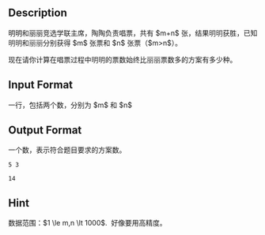 ## Description

<p>明明和丽丽竞选学联主席，陶陶负责唱票，共有 $m+n$ 张，结果<span style="color: rgb(51, 51, 51);">明明</span>获胜，已知<span style="color: rgb(51, 51, 51);">明明</span>和<span style="color: rgb(51, 51, 51);">丽丽</span>分别获得 $m$ 张票和 $n$ 张票（$m&gt;n$）。</p><p>现在请你计算在唱票过程中<span style="color: rgb(51, 51, 51);">明明</span>的票数始终比<span style="color: rgb(51, 51, 51);">丽丽</span>票数多的方案有多少种。<br /></p>

## Input Format

<p>一行，包括两个数，分别为 $m$ 和 $n$<br /></p>

## Output Format

<p>一个数，表示符合题目要求的方案数。<br /></p>

```input1
5 3
```
```output1
14
```
## Hint

<p>数据范围：$1 \le m,n \lt 1000$.  好像要用高精度。<br /></p>
